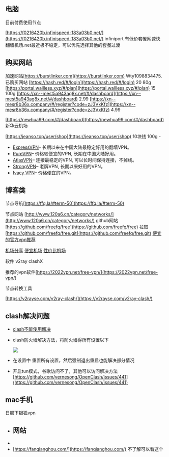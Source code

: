 ## 电脑

目前付费使用节点

[https://f0216420b.infinispeed-183a03b0.net/](https://f0216420b.infinispeed-183a03b0.net/) infiniport 有低价套餐网速快
翻墙机场.net最近极不稳定，可以优先选择其他的套餐过渡
## 购买网站

加速网站[https://burstlinker.com](https://burstlinker.com)  Wty1098834475.
已购买网站  [https://hash.red/#/login](https://hash.red/#/login) 20 80g
[https://portal.wallless.xyz/#/plan](https://portal.wallless.xyz/#/plan)    15 100g
[https://xn--mest5a943ag8x.net/#/dashboard](https://xn--mest5a943ag8x.net/#/dashboard)  2.99
[https://xn--mesr8b36x.company/#/register?code=zJ3VxKfz](https://xn--mesr8b36x.company/#/register?code=zJ3VxKfz) 4.99

[https://newhua99.com/#/dashboard](https://newhua99.com/#/dashboard) 新华云机场

[https://jeanso.top/user/shop](https://jeanso.top/user/shop) 10块钱 100g
	-
- [ExpressVPN](https://www.vpnpicks.com/expressvpn-china)– 长期以来在中国大陆最稳定好用的翻墙VPN。
- [PureVPN](https://billing.purevpn.com/aff.php?aff=1622)– 价格较便宜的VPN, 长期在中国大陆好用。
- [AtlasVPN](https://www.vpnpicks.com/go/atlasvpn)– 连接最稳定的VPN, 可以长时间保持连接，不掉线。
- [StrongVPN](https://www.vpnpicks.com/strongvpn)– 老牌VPN, 长期以来好用的VPN。
- [Ivacy VPN](https://www.vpnpicks.com/ivacy)– 价格便宜的VPN。
## 博客类

节点导航[https://ffq.la/#term-50](https://ffq.la/#term-50)

节点网站 [http://www.120a6.cn/category/networks/](http://www.120a6.cn/category/networks/)
github网站 [https://github.com/freefq/free](https://github.com/freefq/free)
拉取[https://github.com/freefq/free.git](https://github.com/freefq/free.git)
[便宜的官方vpn推荐](https://www.vpnpicks.com/best-vpn-for-china-cn/)

[机场分享](https://jimubiedao.com/1681)
[便宜机场](https://jichangtj.com/%E4%BE%BF%E5%AE%9C%E6%9C%BA%E5%9C%BA.html)
[性价比机场](https://www.duangks.com/)

软件  v2ray  clashX

推荐的vpn软件[https://2022vpn.net/free-vpn/](https://2022vpn.net/free-vpn/)

节点转换工具

[https://v2rayse.com/v2ray-clash/](https://v2rayse.com/v2ray-clash/)
## clash解决问题
- [clash不能使用解决](https://www.cnblogs.com/gamov/p/16590393.html)
- clash防火墙解决方法，将防火墙得所有设置以下
  
  ![](https://s2.loli.net/2023/02/01/u7b63PaVgqc4UkK.png)
- 在设置中 重置所有设置，然后强制退出重启也能解决部分情况
- 开启tun模式，谷歌访问不了，其他可以访问解决方法[https://github.com/vernesong/OpenClash/issues/441](https://github.com/vernesong/OpenClash/issues/441)
## mac手机

日服下银狐vpn
- ## 网站
-
- [https://fanqianghou.com/](https://fanqianghou.com/)   不了解可以看这个